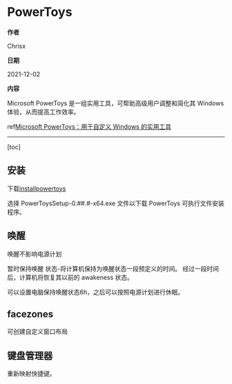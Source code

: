 # PowerToys

**作者**

Chrisx

**日期**

2021-12-02

**内容**

Microsoft PowerToys 是一组实用工具，可帮助高级用户调整和简化其 Windows 体验，从而提高工作效率。

ref[Microsoft PowerToys：用于自定义 Windows 的实用工具](https://docs.microsoft.com/zh-cn/windows/powertoys/)

----

[toc]

## 安装

下载[installpowertoys](https://aka.ms/installpowertoys)

选择 PowerToysSetup-0.##.#-x64.exe 文件以下载 PowerToys 可执行文件安装程序。

## 唤醒

唤醒不影响电源计划

暂时保持唤醒 状态-将计算机保持为唤醒状态一段预定义的时间。 经过一段时间后，计算机将恢复其以前的 awakeness 状态。

可以设置电脑保持唤醒状态6h，之后可以按照电源计划进行休眠。

## facezones

可创建自定义窗口布局

## 键盘管理器

重新映射快捷键。